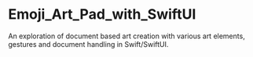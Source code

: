 # Emoji_Art_Pad_with_SwiftUI
An exploration of document based art creation with various art elements, gestures and document handling in Swift/SwiftUI.
